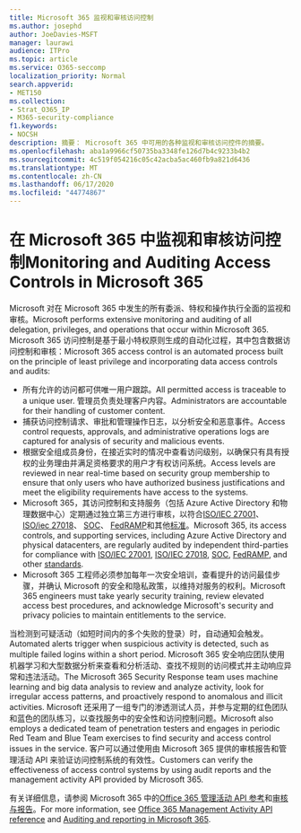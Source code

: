 ```yaml
---
title: Microsoft 365 监视和审核访问控制
ms.author: josephd
author: JoeDavies-MSFT
manager: laurawi
audience: ITPro
ms.topic: article
ms.service: O365-seccomp
localization_priority: Normal
search.appverid:
- MET150
ms.collection:
- Strat_O365_IP
- M365-security-compliance
f1.keywords:
- NOCSH
description: 摘要： Microsoft 365 中可用的各种监视和审核访问控件的摘要。
ms.openlocfilehash: aba1a9966cf50735ba3348fe126d7b4c9233b4b2
ms.sourcegitcommit: 4c519f054216c05c42acba5ac460fb9a821d6436
ms.translationtype: MT
ms.contentlocale: zh-CN
ms.lasthandoff: 06/17/2020
ms.locfileid: "44774867"
---
```

# <a name="monitoring-and-auditing-access-controls-in-microsoft-365"></a><span data-ttu-id="8bdcf-103">在 Microsoft 365 中监视和审核访问控制</span><span class="sxs-lookup"><span data-stu-id="8bdcf-103">Monitoring and Auditing Access Controls in Microsoft 365</span></span>

<span data-ttu-id="8bdcf-104">Microsoft 对在 Microsoft 365 中发生的所有委派、特权和操作执行全面的监视和审核。</span><span class="sxs-lookup"><span data-stu-id="8bdcf-104">Microsoft performs extensive monitoring and auditing of all delegation, privileges, and operations that occur within Microsoft 365.</span></span> <span data-ttu-id="8bdcf-105">Microsoft 365 访问控制是基于最小特权原则生成的自动化过程，其中包含数据访问控制和审核：</span><span class="sxs-lookup"><span data-stu-id="8bdcf-105">Microsoft 365 access control is an automated process built on the principle of least privilege and incorporating data access controls and audits:</span></span>

- <span data-ttu-id="8bdcf-106">所有允许的访问都可供唯一用户跟踪。</span><span class="sxs-lookup"><span data-stu-id="8bdcf-106">All permitted access is traceable to a unique user.</span></span> <span data-ttu-id="8bdcf-107">管理员负责处理客户内容。</span><span class="sxs-lookup"><span data-stu-id="8bdcf-107">Administrators are accountable for their handling of customer content.</span></span>
- <span data-ttu-id="8bdcf-108">捕获访问控制请求、审批和管理操作日志，以分析安全和恶意事件。</span><span class="sxs-lookup"><span data-stu-id="8bdcf-108">Access control requests, approvals, and administrative operations logs are captured for analysis of security and malicious events.</span></span>
- <span data-ttu-id="8bdcf-109">根据安全组成员身份，在接近实时的情况中查看访问级别，以确保只有具有授权的业务理由并满足资格要求的用户才有权访问系统。</span><span class="sxs-lookup"><span data-stu-id="8bdcf-109">Access levels are reviewed in near real-time based on security group membership to ensure that only users who have authorized business justifications and meet the eligibility requirements have access to the systems.</span></span>
- <span data-ttu-id="8bdcf-110">Microsoft 365，其访问控制和支持服务（包括 Azure Active Directory 和物理数据中心）定期通过独立第三方进行审核，以符合[ISO/IEC 27001](https://www.microsoft.com/TrustCenter/Compliance/iso-iec-27001)、 [ISO/iec 27018](https://www.microsoft.com/TrustCenter/Compliance/iso-iec-27018)、 [SOC](https://www.microsoft.com/TrustCenter/Compliance/SOC)、 [FedRAMP](https://www.microsoft.com/TrustCenter/Compliance/FedRAMP)和其他[标准](https://www.microsoft.com/TrustCenter/Compliance?service=Office#Icons)。</span><span class="sxs-lookup"><span data-stu-id="8bdcf-110">Microsoft 365, its access controls, and supporting services, including Azure Active Directory and physical datacenters, are regularly audited by independent third-parties for compliance with [ISO/IEC 27001](https://www.microsoft.com/TrustCenter/Compliance/iso-iec-27001), [ISO/IEC 27018](https://www.microsoft.com/TrustCenter/Compliance/iso-iec-27018), [SOC](https://www.microsoft.com/TrustCenter/Compliance/SOC), [FedRAMP](https://www.microsoft.com/TrustCenter/Compliance/FedRAMP), and other [standards](https://www.microsoft.com/TrustCenter/Compliance?service=Office#Icons).</span></span>
- <span data-ttu-id="8bdcf-111">Microsoft 365 工程师必须参加每年一次安全培训，查看提升的访问最佳步骤，并确认 Microsoft 的安全和隐私政策，以维持对服务的权利。</span><span class="sxs-lookup"><span data-stu-id="8bdcf-111">Microsoft 365 engineers must take yearly security training, review elevated access best procedures, and acknowledge Microsoft's security and privacy policies to maintain entitlements to the service.</span></span>

<span data-ttu-id="8bdcf-112">当检测到可疑活动（如短时间内的多个失败的登录）时，自动通知会触发。</span><span class="sxs-lookup"><span data-stu-id="8bdcf-112">Automated alerts trigger when suspicious activity is detected, such as multiple failed logins within a short period.</span></span> <span data-ttu-id="8bdcf-113">Microsoft 365 安全响应团队使用机器学习和大型数据分析来查看和分析活动、查找不规则的访问模式并主动响应异常和违法活动。</span><span class="sxs-lookup"><span data-stu-id="8bdcf-113">The Microsoft 365 Security Response team uses machine learning and big data analysis to review and analyze activity, look for irregular access patterns, and proactively respond to anomalous and illicit activities.</span></span> <span data-ttu-id="8bdcf-114">Microsoft 还采用了一组专门的渗透测试人员，并参与定期的红色团队和蓝色的团队练习，以查找服务中的安全性和访问控制问题。</span><span class="sxs-lookup"><span data-stu-id="8bdcf-114">Microsoft also employs a dedicated team of penetration testers and engages in periodic Red Team and Blue Team exercises to find security and access control issues in the service.</span></span> <span data-ttu-id="8bdcf-115">客户可以通过使用由 Microsoft 365 提供的审核报告和管理活动 API 来验证访问控制系统的有效性。</span><span class="sxs-lookup"><span data-stu-id="8bdcf-115">Customers can verify the effectiveness of access control systems by using audit reports and the management activity API provided by Microsoft 365.</span></span>

<span data-ttu-id="8bdcf-116">有关详细信息，请参阅 Microsoft 365 中的[Office 365 管理活动 API 参考](https://docs.microsoft.com/office/office-365-management-api/office-365-management-activity-api-reference)和[审核与报告](office-365-auditing-and-reporting-overview.md)。</span><span class="sxs-lookup"><span data-stu-id="8bdcf-116">For more information, see [Office 365 Management Activity API reference](https://docs.microsoft.com/office/office-365-management-api/office-365-management-activity-api-reference) and [Auditing and reporting in Microsoft 365](office-365-auditing-and-reporting-overview.md).</span></span>
